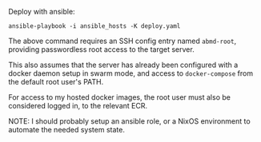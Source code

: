 Deploy with ansible:

`ansible-playbook -i ansible_hosts -K deploy.yaml`

The above command requires an SSH config entry named `abmd-root`, providing passwordless root access to the target server.

This also assumes that the server has already been configured with a docker daemon setup in swarm mode, and access to `docker-compose` from the default root user's PATH.

For access to my hosted docker images, the root user must also be considered logged in, to the relevant ECR.

NOTE: I should probably setup an ansible role, or a NixOS environment to automate the needed system state.
